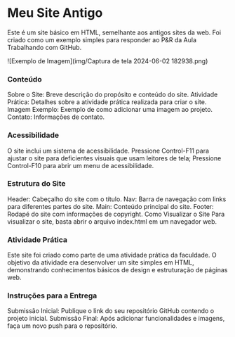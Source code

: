 # Meu Site Antigo
Este é um site básico em HTML, semelhante aos antigos sites da web. Foi criado como um exemplo simples para responder ao P&R da Aula Trabalhando com GitHub.

![Exemplo de Imagem](img/Captura de tela 2024-06-02 182938.png)

### Conteúdo
Sobre o Site: Breve descrição do propósito e conteúdo do site.
Atividade Prática: Detalhes sobre a atividade prática realizada para criar o site.
Imagem Exemplo: Exemplo de como adicionar uma imagem ao projeto.
Contato: Informações de contato.
### Acessibilidade
O site inclui um sistema de acessibilidade. Pressione Control-F11 para ajustar o site para deficientes visuais que usam leitores de tela; Pressione Control-F10 para abrir um menu de acessibilidade.

### Estrutura do Site
Header: Cabeçalho do site com o título.
Nav: Barra de navegação com links para diferentes partes do site.
Main: Conteúdo principal do site.
Footer: Rodapé do site com informações de copyright.
Como Visualizar o Site
Para visualizar o site, basta abrir o arquivo index.html em um navegador web.

### Atividade Prática
Este site foi criado como parte de uma atividade prática da faculdade. O objetivo da atividade era desenvolver um site simples em HTML, demonstrando conhecimentos básicos de design e estruturação de páginas web.

### Instruções para a Entrega
Submissão Inicial: Publique o link do seu repositório GitHub contendo o projeto inicial.
Submissão Final: Após adicionar funcionalidades e imagens, faça um novo push para o repositório.
